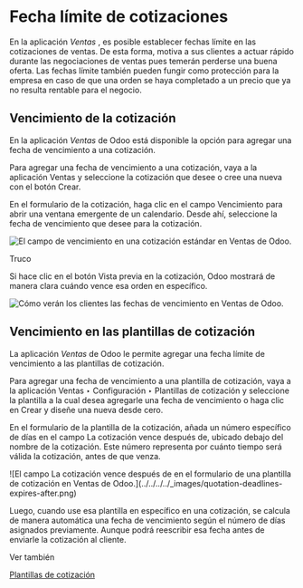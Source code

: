 # Fecha límite de cotizaciones

En la aplicación _Ventas_ , es posible establecer fechas límite en las
cotizaciones de ventas. De esta forma, motiva a sus clientes a actuar rápido
durante las negociaciones de ventas pues temerán perderse una buena oferta.
Las fechas límite también pueden fungir como protección para la empresa en
caso de que una orden se haya completado a un precio que ya no resulta
rentable para el negocio.

## Vencimiento de la cotización

En la aplicación _Ventas_ de Odoo está disponible la opción para agregar una
fecha de vencimiento a una cotización.

Para agregar una fecha de vencimiento a una cotización, vaya a la aplicación
Ventas y seleccione la cotización que desee o cree una nueva con el botón
Crear.

En el formulario de la cotización, haga clic en el campo Vencimiento para
abrir una ventana emergente de un calendario. Desde ahí, seleccione la fecha
de vencimiento que desee para la cotización.

![El campo de vencimiento en una cotización estándar en Ventas de Odoo.
](../../../../_images/quotation-deadlines-expiration-field.png)

Truco

Si hace clic en el botón Vista previa en la cotización, Odoo mostrará de
manera clara cuándo vence esa orden en específico.

![Cómo verán los clientes las fechas de vencimiento en Ventas de Odoo.
](../../../../_images/quotation-deadlines-preview.png)

## Vencimiento en las plantillas de cotización

La aplicación _Ventas_ de Odoo le permite agregar una fecha límite de
vencimiento a las plantillas de cotización.

Para agregar una fecha de vencimiento a una plantilla de cotización, vaya a la
aplicación Ventas ‣ Configuración ‣ Plantillas de cotización y seleccione la
plantilla a la cual desea agregarle una fecha de vencimiento o haga clic en
Crear y diseñe una nueva desde cero.

En el formulario de la plantilla de la cotización, añada un número específico
de días en el campo La cotización vence después de, ubicado debajo del nombre
de la cotización. Este número representa por cuánto tiempo será válida la
cotización, antes de que venza.

![El campo La cotización vence después de en el formulario de una plantilla de
cotización en Ventas de Odoo.](../../../../_images/quotation-deadlines-
expires-after.png)

Luego, cuando use esa plantilla en específico en una cotización, se calcula de
manera automática una fecha de vencimiento según el número de días asignados
previamente. Aunque podrá reescribir esa fecha antes de enviarle la cotización
al cliente.

Ver también

[Plantillas de cotización](quote_template.html)

